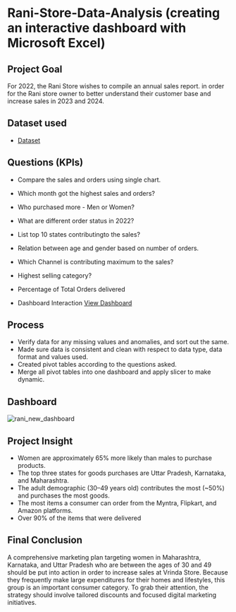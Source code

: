 # Rani-Store-Data-Analysis (creating an interactive dashboard with Microsoft Excel) 
## Project Goal
For 2022, the Rani Store wishes to compile an annual sales report. in order for the Rani store owner to better understand their customer base and increase sales in 2023 and 2024.

## Dataset used
- <a href="https://github.com/kuketha/Data-Analysis-Dashboard/blob/main/Rani_store_rowdata.xlsx">Dataset</a>


## Questions (KPIs)
- Compare the sales and orders using single chart.
- Which month got the highest sales and orders?
- Who purchased more - Men or Women?
- What are different order status in 2022?
- List top 10 states contributingto the sales?
- Relation between age and gender based on number of orders.
- Which Channel is contributing maximum to the sales?
- Highest selling category?
- Percentage of Total Orders delivered

- Dashboard Interaction <a href="https://github.com/kuketha/Data-Analysis-Dashboard/blob/main/rani_new_dashboard.png">View Dashboard</a>

## Process
- Verify data for any missing values and anomalies, and sort out the same.
- Made sure data is consistent and clean with respect to data type, data format and values used.
- Created pivot tables according to the questions asked.
- Merge all pivot tables into one dashboard and apply slicer to make dynamic.


## Dashboard
![rani_new_dashboard](https://github.com/user-attachments/assets/3f1c534e-4bfa-4a6d-8d53-3b1bfc719174)

## Project Insight
- Women are approximately 65% more likely than males to purchase products.
- The top three states for goods purchases are Uttar Pradesh, Karnataka, and Maharashtra.
- The adult demographic (30–49 years old) contributes the most (~50%) and purchases the most goods.
- The most items a consumer can order from the Myntra, Flipkart, and Amazon platforms.
- Over 90% of the items that were delivered

## Final Conclusion
A comprehensive marketing plan targeting women in Maharashtra, Karnataka, and Uttar Pradesh who are between the ages of 30 and 49 should be put into action in order to increase sales at Vrinda Store. Because they frequently make large expenditures for their homes and lifestyles, this group is an important consumer category. To grab their attention, the strategy should involve tailored discounts and focused digital marketing initiatives.




